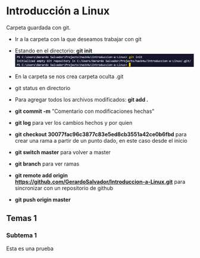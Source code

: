 # Introducción a Linux

Carpeta guardada con git.

* Ir a la carpeta con la que deseamos trabajar con git
* Estando en el directorio: **git init**
![Imagen despues de git init](/img/1.png)
* En la carpeta se nos crea carpeta oculta .git
* git status en directorio

* Para agregar todos los archivos modificados: **git add .**

* **git commit -m** "Comentario con modificaciones hechas"
* **git log** para ver los cambios hechos y por quien
* **git checkout 30077fac96c3877c83e5ed8cb3551a42ce0b6fbd** para crear una rama a partir de un punto dado, en este caso desde el inicio
* **git switch master** para volver a master
* **git branch** para ver ramas
* **git remote add origin https://github.com/GerardoSalvador/Introduccion-a-Linux.git** para sincronizar con un repositorio de github
* **git push origin master**

## Temas 1

### Subtema 1

Esta es una prueba

